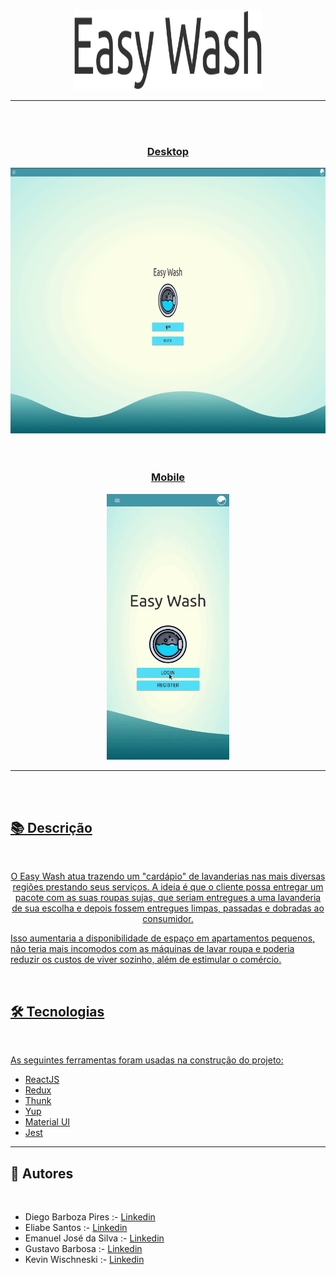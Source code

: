 

<div align="center">
<img src="/imagemreadme/titulo.svg" alt="titulo" width="300" height="127"></img>
</div>
<hr>
<br>
<br>

<a href="https://easy-wash-server.herokuapp.com/"> 
<div align="center">
<h3 align="center">Desktop</h3>
<img src="/imagemreadme/Desktop.gif" alt="demo-desktop" width="700" height="425"></img>
</div>
<br>
<br>

<div align="center">
<h3 align="center">Mobile</h3>
<img src="/imagemreadme/Mobile.gif" alt="demo-mobile" height="425"></img>
</div>


------------


<br>
<br>

## 📚 Descrição ##
<br>
<p align="center">
O Easy Wash atua trazendo um "cardápio" de lavanderias nas mais diversas regiões prestando seus serviços. A ideia é que o cliente possa entregar um pacote com as suas roupas sujas, que seriam entregues a uma lavanderia de sua escolha e depois fossem entregues limpas, passadas e dobradas ao consumidor.
</p>
<p>
  Isso aumentaria a disponibilidade de espaço em apartamentos pequenos, não teria mais incomodos com as máquinas de lavar roupa e poderia reduzir os custos de viver sozinho, além de estimular o comércio.
</p>
<br>
<h2> 🛠 Tecnologias </h2>
<br>

As seguintes ferramentas foram usadas na construção do projeto:
<br>

- [ReactJS](https://pt-br.reactjs.org)
- [Redux](https://redux.js.org/)
- [Thunk](https://github.com/reduxjs/redux-thunk)
- [Yup](https://github.com/jquense/yup)
- [Material UI](https://material-ui.com/pt/)
- [Jest](https://www.typescriptlang.org)

------------

## 📌 Autores ##
<br>

- Diego Barboza Pires :- [Linkedin](https://www.linkedin.com/in/diego-barboza-pires-confianca/)
- Eliabe Santos  :- [Linkedin](https://www.linkedin.com/in/eliabe-santos/)
- Emanuel José da Silva :- [Linkedin](https://www.linkedin.com/in/emanueljose/)
- Gustavo Barbosa  :- [Linkedin](https://www.linkedin.com/in/gustavo-barbosa-7953066b/)
- Kevin Wischneski :- [Linkedin](https://www.linkedin.com/in/kevin-wischneski/)

